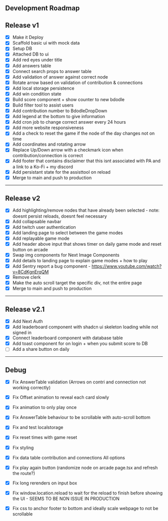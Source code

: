  ## Development Roadmap

 ## Release v1
 - [x] Make it Deploy
 - [x] Scaffold basic ui with mock data
 - [x] Setup DB
 - [x] Attached DB to ui
 - [x] Add red eyes under title
 - [x] Add answers table
 - [x] Connect search props to answer table
 - [x] Add validation of answer against correct node
 - [x] Rotate arrow based on validation of contribution & connections
 - [x] Add local storage persistence
 - [x] Add win condition state
 - [x] Build score component + show counter to new bdodle
 - [x] Build filter tool to assist users
 - [x] Add contribution number to BdodleDropDown
 - [x] Add legend at the bottom to give information
 - [x] Add cron job to change correct answer every 24 hours
 - [x] Add more website responsiveness
 - [x] Add a check to reset the game if the node of the day changes not on time
 - [x] Add coordinates and rotating arrow
 - [x] Replace Up/Down arrow with a checkmark icon when contribution/connection is correct
 - [x] Add footer that contains disclaimer that this isnt associated with PA and a link to a Ko-Fi + my discord
 - [x] Add persistant state for the assisttool on reload
 - [x] Merge to main and push to production
---
 ## Release v2
 - [x] Add highlighting/remove nodes that have already been selected - note: doesnt persist reloads, doesnt feel necessary
 - [x] Add collapsable navbar
 - [x] Add twitch user authentication
 - [x] Add landing page to select between the game modes
 - [x] Add replayable game mode
 - [x] Add header above input that shows timer on daily game mode and reset button on arcade
 - [x] Swap img components for Next Image Components
 - [x] Add details to landing page to explain game modes + how to play
 - [x] Add Sentry report a bug component - https://www.youtube.com/watch?v=8CdKgnErqQM
 - [x] Remove clerk
 - [x] Make the auto scroll target the specific div, not the entire page
 - [x] Merge to main and push to production
---
 ## Release v2.1
 - [x] Add Next Auth
 - [x] Add leaderboard component with shadcn ui skeleton loading while not signed in
 - [x] Connect leaderboard component with database table
 - [x] Add toast component for on login + when you submit score to DB
 - [ ] Add a share button on daily
 ---
 ## Debug
 - [x] Fix AnswerTable validation (Arrows on contri and connection not working correctly)
 - [x] Fix Offset animation to reveal each card slowly
 - [x] Fix animation to only play once
 - [x] Fix AnswerTable behaviour to be scrollable with auto-scroll bottom
 - [x] Fix and test localstorage
 - [x] Fix reset times with game reset
 - [x] Fix styling
 - [x] Fix data table contribution and connections All options
 - [x] Fix play again button (randomize node on arcade page.tsx and refresh the route?)
 - [x] Fix long rerenders on input box
 - [x] Fix window.location.reload to wait for the reload to finish before showing the UI - SEEMS TO BE NON ISSUE IN PRODUCTION
 - [x] Fix css to anchor footer to bottom and ideally scale webpage to not be scrollable



